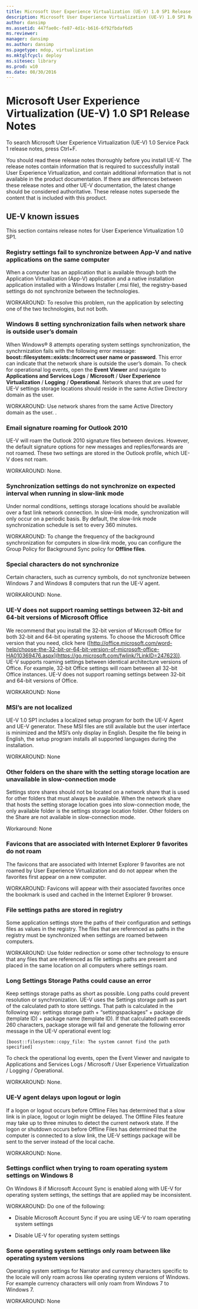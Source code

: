```yaml
---
title: Microsoft User Experience Virtualization (UE-V) 1.0 SP1 Release Notes
description: Microsoft User Experience Virtualization (UE-V) 1.0 SP1 Release Notes
author: dansimp
ms.assetid: 447fae0c-fe87-4d1c-b616-6f92fbdaf6d5
ms.reviewer: 
manager: dansimp
ms.author: dansimp
ms.pagetype: mdop, virtualization
ms.mktglfcycl: deploy
ms.sitesec: library
ms.prod: w10
ms.date: 08/30/2016
---
```



# Microsoft User Experience Virtualization (UE-V) 1.0 SP1 Release Notes


To search Microsoft User Experience Virtualization (UE-V) 1.0 Service Pack 1 release notes, press Ctrl+F.

You should read these release notes thoroughly before you install UE-V. The release notes contain information that is required to successfully install User Experience Virtualization, and contain additional information that is not available in the product documentation. If there are differences between these release notes and other UE-V documentation, the latest change should be considered authoritative. These release notes supersede the content that is included with this product.

## UE-V known issues


This section contains release notes for User Experience Virtualization 1.0 SP1.

### Registry settings fail to synchronize between App-V and native applications on the same computer

When a computer has an application that is available through both the Application Virtualization (App-V) application and a native installation application installed with a Windows Installer (.msi file), the registry-based settings do not synchronize between the technologies.

WORKAROUND: To resolve this problem, run the application by selecting one of the two technologies, but not both.

### <a href="" id="windows-8-setting-synchronization-fails-when-network-share-is-outside-user-s-domain"></a>Windows 8 setting synchronization fails when network share is outside user’s domain

When Windows® 8 attempts operating system settings synchronization, the synchrnization fails with the following error message: **boost::filesystem::exists::Incorrect user name or password**. This error can indicate that the network share is outside the user’s domain. To check for operational log events, open the **Event Viewer** and navigate to **Applications and Services Logs** / **Microsoft** / **User Experience Virtualization** / **Logging** / **Operational**. Network shares that are used for UE-V settings storage locations should reside in the same Active Directory domain as the user.

WORKAROUND: Use network shares from the same Active Directory domain as the user. .

### Email signature roaming for Outlook 2010

UE-V will roam the Outlook 2010 signature files between devices. However, the default signature options for new messages and replies/forwards are not roamed. These two settings are stored in the Outlook profile, which UE-V does not roam.

WORKAROUND: None.

### Synchronization settings do not synchronize on expected interval when running in slow-link mode

Under normal conditions, settings storage locations should be available over a fast link network connection. In slow-link mode, synchronization will only occur on a periodic basis. By default, the slow-link mode synchronization schedule is set to every 360 minutes.

WORKAROUND: To change the frequency of the background synchronization for computers in slow-link mode, you can configure the Group Policy for Background Sync policy for **Offline files**.

### Special characters do not synchronize

Certain characters, such as currency symbols, do not synchronize between Windows 7 and Windows 8 computers that run the UE-V agent.

WORKAROUND: None.

### UE-V does not support roaming settings between 32-bit and 64-bit versions of Microsoft Office

We recommend that you install the 32-bit version of Microsoft Office for both 32-bit and 64-bit operating systems. To choose the Microsoft Office version that you need, click here ([http://office.microsoft.com/word-help/choose-the-32-bit-or-64-bit-version-of-microsoft-office-HA010369476.aspx](https://go.microsoft.com/fwlink/?LinkID=247623)). UE-V supports roaming settings between identical architecture versions of Office. For example, 32-bit Office settings will roam between all 32-bit Office instances. UE-V does not support roaming settings between 32-bit and 64-bit versions of Office.

WORKAROUND: None

### <a href="" id="msi-s-are-not-localized"></a>MSI’s are not localized

UE-V 1.0 SP1 includes a localized setup program for both the UE-V Agent and UE-V generator. These MSI files are still available but the user interface is minimized and the MSI’s only display in English. Despite the file being in English, the setup program installs all supported languages during the installation.

WORKAROUND: None

### Other folders on the share with the setting storage location are unavailable in slow-connection mode

Settings store shares should not be located on a network share that is used for other folders that must always be available. When the network share that hosts the setting storage location goes into slow-connection mode, the only available folder is the settings storage location folder. Other folders on the Share are not available in slow-connection mode.

Workaround: None

### Favicons that are associated with Internet Explorer 9 favorites do not roam

The favicons that are associated with Internet Explorer 9 favorites are not roamed by User Experience Virtualization and do not appear when the favorites first appear on a new computer.

WORKAROUND: Favicons will appear with their associated favorites once the bookmark is used and cached in the Internet Explorer 9 browser.

### File settings paths are stored in registry

Some application settings store the paths of their configuration and settings files as values in the registry. The files that are referenced as paths in the registry must be synchronized when settings are roamed between computers.

WORKAROUND: Use folder redirection or some other technology to ensure that any files that are referenced as file settings paths are present and placed in the same location on all computers where settings roam.

### Long Settings Storage Paths could cause an error

Keep settings storage paths as short as possible. Long paths could prevent resolution or synchronization. UE-V uses the Settings storage path as part of the calculated path to store settings. That path is calculated in the following way: settings storage path + “settingspackages” + package dir (template ID) + package name (template ID). If that calculated path exceeds 260 characters, package storage will fail and generate the following error message in the UE-V operational event log:

`[boost::filesystem::copy_file: The system cannot find the path specified]`

To check the operational log events, open the Event Viewer and navigate to Applications and Services Logs / Microsoft / User Experience Virtualization / Logging / Operational.

WORKAROUND: None.

### UE-V agent delays upon logout or login

If a logon or logout occurs before Offline Files has determined that a slow link is in place, logout or login might be delayed. The Offline Files feature may take up to three minutes to detect the current network state. If the logon or shutdown occurs before Offline Files has determined that the computer is connected to a slow link, the UE-V settings package will be sent to the server instead of the local cache.

WORKAROUND: None.

### Settings conflict when trying to roam operating system settings on Windows 8

On Windows 8 if Microsoft Account Sync is enabled along with UE-V for operating system settings, the settings that are applied may be inconsistent.

WORKAROUND: Do one of the following:

-   Disable Microsoft Account Sync if you are using UE-V to roam operating system settings

-   Disable UE-V for operating system settings

### Some operating system settings only roam between like operating system versions

Operating system settings for Narrator and currency characters specific to the locale will only roam across like operating system versions of Windows. For example currency characters will only roam from Windows 7 to Windows 7.

WORKAROUND: None

 

 





